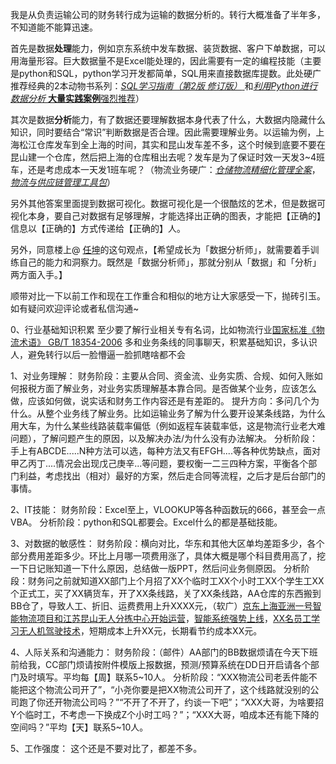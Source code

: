 我是从负责运输公司的财务转行成为运输的数据分析的。转行大概准备了半年多，不知道能不能算迅速。

首先是数据**处理**能力，例如京东系统中发车数据、装货数据、客户下单数据，可以用海量形容。巨大数据量不是Excel能处理的，因此需要有一定的编程技能（主要是python和SQL，python学习开发都简单，SQL用来直接数据库提数。此处硬广推荐经典的2本动物书系列：[*SQL学习指南（第2版 修订版）* ](https://item.jd.com/11615439.html "SQL学习指南（第2版 修订版）")和[*利用Python进行数据分析* **大量实践案例**强烈推荐](https://item.jd.com/11352441.html "大量实践案例教会你如何利用Python库高效解决各式各样的数据分析问题。")）

其次是数据**分析**能力，有了数据还要理解数据本身代表了什么，大数据内隐藏什么知识，同时要结合“常识”判断数据是否合理。因此需要理解业务。以运输为例，上海松江仓库发车到全上海的时间，其实和昆山发车差不多，这个时候到底要不要在昆山建一个仓库，然后把上海的仓库租出去呢？发车是为了保证时效一天发3~4班车，还是考虑成本一天发1班车呢？（物流业务硬广：[*仓储物流精细化管理全案*](https://item.jd.com/11674151.html "企业落实仓储物流精细化管理的模板库、范例库和指导手册")，[*物流与供应链管理工具包*](https://item.jd.com/12053492.html "超过90种工具，涵盖运输、仓库和库存管理，手边必备工具书，助你随时解决问题！")）

另外其他答案里面提到数据可视化。数据可视化是一个很酷炫的艺术，但是数据可视化本身，要自己对数据有足够理解，才能选择出正确的图表，才能把【正确的】信息以【正确的】方式传递给【正确的】人。

另外，同意楼上@ [任坤](https://www.zhihu.com/people/renkun)的这句观点，【希望成长为「数据分析师」，就需要着手训练自己的能力和洞察力。既然是「数据分析师」，那就分别从「数据」和「分析」两方面入手。】

顺带对比一下以前工作和现在工作重合和相似的地方让大家感受一下，抛砖引玉。如有疑问欢迎评论或者私信沟通~

0、行业基础知识积累
至少要了解行业相关专有名词，比如物流行业[国家标准《物流术语》 GB/T 18354-2006](http://zizhan.mot.gov.cn/zhuantizhuanlan/gonglujiaotong/shoufeigongluzmk/zhengcefagui/201508/t20150814_1863913.html)
多和业务条线的同事聊天，积累基础知识，多认识人，避免转行以后一脸懵逼一脸抓瞎啥都不会

1、对业务理解：
财务阶段：主要从合同、资金流、业务实质、合规、如何入账如何报税方面了解业务，对业务实质理解基本靠合同。是否做某个业务，应该怎么做，应该如何做，说实话和财务工作内容还是有差距的。
提升方向：多问几个为什么。从整个业务线了解业务。比如运输业务了解为什么要开设某条线路，为什么用大车，为什么某些线路装载率偏低（例如返程车装载率低，这是物流行业老大难问题），了解问题产生的原因，以及解决办法/为什么没有办法解决。
分析阶段：手上有ABCDE.....N种方法可以选，每种方法又有EFGH....等各种优势缺点，面对甲乙丙丁....情况会出现戊己庚辛...等问题，要权衡一二三四种方案，平衡各个部门利益，考虑找出（相对）最好的方案，然后走合同等流程，之后才是后台部门的事情。

2、IT技能：
财务阶段：Excel至上，VLOOKUP等各种函数玩的666，甚至会一点VBA。
分析阶段：python和SQL都要会。Excel什么的都是基础技能。

3、对数据的敏感性：
财务阶段：横向对比，华东和其他大区单均差距多少，各个部分费用差距多少。环比上月哪一项费用涨了，具体大概是哪个科目费用高了，挖一下日记账知道一下什么原因，总结做一版PPT，然后问业务侧原因。
分析阶段：财务问之前就知道XX部门上个月招了XX个临时工XX个小时工XX个学生工XX个正式工，买了XX辆货车，开了XX条线路，关了XX条线路，AA仓库的东西搬到BB仓了，导致人工、折旧、运费费用上升XXXX元，（软广）[京东上海亚洲一号智能物流项目和江苏昆山无人分拣中心开始运营](http://www.sohu.com/a/193707617_170557)，[智能系统强势上线](http://www.sohu.com/a/31716029_129959)，[XX名员工学习无人机驾驶技术](http://www.igeek.com.cn/article-952969-5.html)，短期成本上升XX元，长期看节约成本XX元。

4、人际关系和沟通能力：
财务阶段：（邮件）AA部门的BB数据烦请在今天下班前给我，CC部门烦请按附件模版上报数据，预测/预算系统在DD日开启请各个部门及时填写。平均每【周】联系5~10人。
分析阶段：“XXX物流公司老丢件能不能把这个物流公司开了”，“小尧你要是把XX物流公司开了，这个线路就没别的公司跑了你还开物流公司吗？”“不开了不开了，约谈一下吧”；“XXX大哥，为啥要招Y个临时工，不考虑一下换成Z个小时工吗？”；“XXX大哥，咱成本还有能下降的空间吗？”平均【天】联系5~10人。

5、工作强度：
这个还是不要对比了，都差不多。
